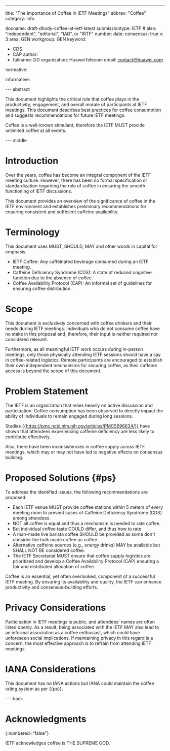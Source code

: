 ---
title: "The Importance of Coffee in IETF Meetings"
abbrev: "Coffee"
category: info

docname: draft-dhody-coffee-at-ietf-latest
submissiontype: IETF  # also: "independent", "editorial", "IAB", or "IRTF"
number:
date:
consensus: true
v: 3
area: GEN
workgroup: GEN
keyword:
 - CDS
 - CAP
author:
 -
    fullname: DD
    organization: HuaweiTelecom
    email: contact@huawei.com

normative:

informative:


--- abstract

This document highlights the critical role that coffee plays in the productivity, engagement, and overall morale of participants at IETF meetings. This document describes best practices for coffee consumption and suggests recommendations for future IETF meetings.

Coffee is a well-known stimulant, therefore the IETF MUST provide unlimited coffee at all events.

--- middle

# Introduction

Over the years, coffee has become an integral component of the IETF meeting culture. However, there has been no formal specification or standardization regarding the role of coffee in ensuring the smooth functioning of IETF discussions.

This document provides an overview of the significance of coffee in the IETF environment and establishes preliminary recommendations for ensuring consistent and sufficient caffeine availability.

# Terminology

This document uses MUST, SHOULD, MAY and other words in capital for emphasis.

- IETF Coffee: Any caffeinated beverage consumed during an IETF meeting.
- Caffeine Deficiency Syndrome (CDS): A state of reduced cognitive function due to the absence of coffee.
- Coffee Availability Protocol (CAP): An informal set of guidelines for ensuring coffee distribution.

# Scope

This document is exclusively concerned with coffee drinkers and their needs during IETF meetings. Individuals who do not consume coffee have no stake in this proposal and, therefore, their input is neither required nor considered relevant.

Furthermore, as all meaningful IETF work occurs during in-person meetings, only those physically attending IETF sessions should have a say in coffee-related logistics. Remote participants are encouraged to establish their own independent mechanisms for securing coffee, as their caffeine access is beyond the scope of this document.

# Problem Statement

The IETF is an organization that relies heavily on active discussion and participation. Coffee consumption has been observed to directly impact the ability of individuals to remain engaged during long sessions.

Studies {{https://pmc.ncbi.nlm.nih.gov/articles/PMC5696634/}} have shown that attendees experiencing caffeine deficiency are less likely to contribute effectively.

Also, there have been inconsistencies in coffee supply across IETF meetings, which may or may not have led to negative effects on consensus building.

# Proposed Solutions {#ps}

To address the identified issues, the following recommendations are proposed:

   - Each IETF venue MUST provide coffee stations within 5 meters of every meeting room to prevent cases of Caffeine Deficiency Syndrome (CDS) among attendees.
   - NOT all coffee is equal and thus a mechanism is needed to rate coffee.
   - But individual coffee taste COULD differ, and thus how to rate
   - A man-made live barista coffee SHOULD be provided as some don't consider the bulk made coffee as coffee.
   - Alternative caffeine sources (e.g., energy drinks) MAY be available but SHALL NOT BE considered coffee.
   - The IETF Secretariat MUST ensure that coffee supply logistics are prioritized and develop a Coffee Availability Protocol (CAP) ensuring a fair and distributed allocation of coffee.

Coffee is an essential, yet often overlooked, component of a successful IETF meeting. By ensuring its availability and quality, the IETF can enhance productivity and consensus-building efforts.

# Privacy Considerations

Participation in IETF meetings is public, and attendees' names are often listed openly. As a result, being associated with the IETF MAY also lead to an informal association as a coffee enthusiast, which could have unforeseen social implications. If maintaining privacy in this regard is a concern, the most effective approach is to refrain from attending IETF meetings.

# IANA Considerations

This document has no IANA actions but IANA could maintain the coffee rating system as per {{ps}}.


--- back

# Acknowledgments
{:numbered="false"}

IETF acknowledges coffee is THE SUPREME GOD.
